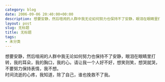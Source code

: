 ```yaml
---
category: blog
date: 2006-09-06 20:40:00+00:00
description: 想要安静，然后喧闹的人群中我无论如何努力也保持不了安静，眼泪在眼睛里打转，我的耳
layout: post
slug: 无标题
title: 无标题
tags:
- 未分类
---
```


想要安静，然后喧闹的人群中我无论如何努力也保持不了安静，眼泪在眼睛里打转，我的耳朵，我的胸口，我的心。请让我一个人好不好，想笑则笑，想哭就哭，不要努力保持表情，我不想。  
时间流逝的心疼，我知道，除了自己，谁也挽救不了我。
